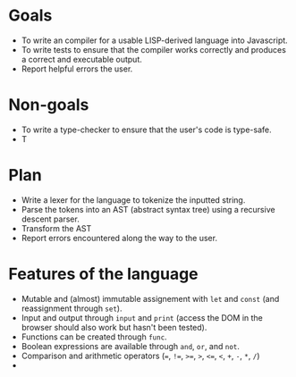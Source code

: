 # Goals

- To write an compiler for a usable LISP-derived language into Javascript.
- To write tests to ensure that the compiler works correctly and produces a correct and executable output.
- Report helpful errors the user.

# Non-goals

- To write a type-checker to ensure that the user's code is type-safe.
- T

# Plan

- Write a lexer for the language to tokenize the inputted string.
- Parse the tokens into an AST (abstract syntax tree) using a recursive descent parser.
- Transform the AST 
- Report errors encountered along the way to the user.

# Features of the language

- Mutable and (almost) immutable assignement with `let` and `const` (and reassignment through `set`).
- Input and output through `input` and `print` (access the DOM in the browser should also work but hasn't been tested).
- Functions can be created through `func`.
- Boolean expressions are available through `and`, `or`, and `not`.
- Comparison and arithmetic operators (`=`, `!=`, `>=`, `>`, `<=`, `<`, `+`, `-`, `*`, `/`)
- 
